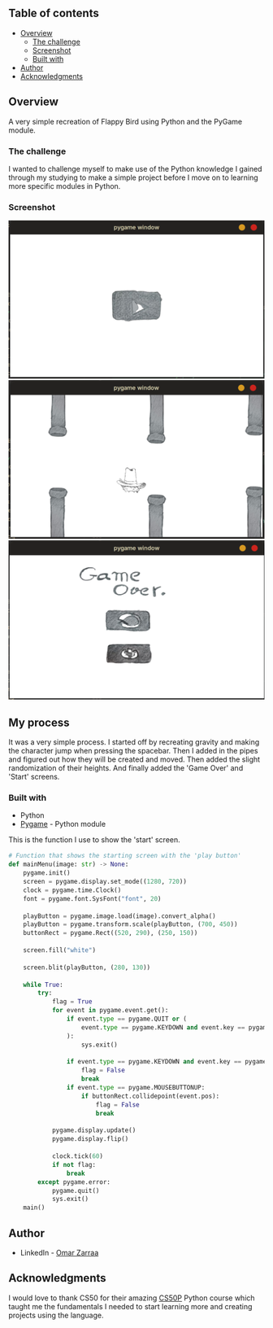 ## Table of contents

- [Overview](#overview)
  - [The challenge](#the-challenge)
  - [Screenshot](#screenshot)
  - [Built with](#built-with)
- [Author](#author)
- [Acknowledgments](#acknowledgments)

## Overview
A very simple recreation of Flappy Bird using Python and the PyGame module.
### The challenge
I wanted to challenge myself to make use of the Python knowledge I gained through my studying to make a simple project before I move on to learning more specific modules in Python.
### Screenshot

![](/Screenshots/StartMenu.png)
![](/Screenshots/Game.png)
![](/Screenshots/GameOver.png)

## My process
It was a very simple process. I started off by recreating gravity and making the character jump when pressing the spacebar. Then I added in the pipes and figured out how they will be created and moved. Then added the slight randomization of their heights. And finally added the 'Game Over' and 'Start' screens.
### Built with

- Python
- [Pygame](https://www.pygame.org/news) - Python module


This is the function I use to show the 'start' screen.
```python
# Function that shows the starting screen with the 'play button'
def mainMenu(image: str) -> None:
    pygame.init()
    screen = pygame.display.set_mode((1280, 720))
    clock = pygame.time.Clock()
    font = pygame.font.SysFont("font", 20)

    playButton = pygame.image.load(image).convert_alpha()
    playButton = pygame.transform.scale(playButton, (700, 450))
    buttonRect = pygame.Rect((520, 290), (250, 150))

    screen.fill("white")

    screen.blit(playButton, (280, 130))

    while True:
        try:
            flag = True
            for event in pygame.event.get():
                if event.type == pygame.QUIT or (
                    event.type == pygame.KEYDOWN and event.key == pygame.K_ESCAPE
                ):
                    sys.exit()

                if event.type == pygame.KEYDOWN and event.key == pygame.K_RETURN:
                    flag = False
                    break
                if event.type == pygame.MOUSEBUTTONUP:
                    if buttonRect.collidepoint(event.pos):
                        flag = False
                        break

            pygame.display.update()
            pygame.display.flip()

            clock.tick(60)
            if not flag:
                break
        except pygame.error:
            pygame.quit()
            sys.exit()
    main()
```

## Author

- LinkedIn - [Omar Zarraa](www.linkedin.com/in/omar-zarraa-721b6935b)

## Acknowledgments

I would love to thank CS50 for their amazing [CS50P](https://youtube.com/playlist?list=PLT98CRl2KxKGj-VKtApD8-zCqSaN2mD4w&si=m7jTI0yOoHACoR-Y) Python course which taught me the fundamentals I needed to start learning more and creating projects using the language.